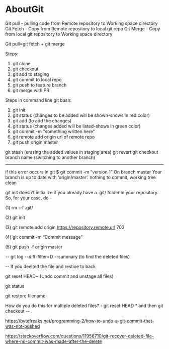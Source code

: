 # AboutGit

Git pull - pulling code from Remote repository to Working space directory
Git Fetch - Copy from Remote repository to local git repo
Git Merge - Copy from local git repository to Working space directory

Git pull=git fetch + git merge

Steps:
1. git clone 
2. git checkout
3. git add to staging
4. git commit to local repo
5. git push to feature branch
6. git merge with PR

Steps in command line git bash:
1. git init
3. git status (changes to be added will be shown-shows in red color)
4. git add (to add the changes)
5. git status (changes added will be listed-shows in green color)
6. git commit -m "something written here"
7. git remote add origin url of remote repo
8. git push origin master

git stash (erasing the added values in staging area)
git revert 
git checkout branch name (switching to another branch)

---
if this error occurs in git
$ git commit -m “version 1”
On branch master
Your branch is up to date with ‘origin/master’.
nothing to commit, working tree clean

git init doesn’t initialize if you already have a .git/ folder in your repository. So, for your case, do -

(1) rm -rf .git/

(2) git init

(3) git remote add origin https://repository.remote.url 703

(4) git commit -m “Commit message”

(5) git push -f origin master

--
 git log --diff-filter=D --summary  (to find the deleted files)
 
--
If you deelted the file and restioe to back

  git reset HEAD~ (Undo commit and unstage all files)
  
  git status
  
  git restore filename
  
  How do you do this for multiple deleted files? - git reset HEAD \* and then git checkout -- .
  
  
  https://bytefreaks.net/programming-2/how-to-undo-a-git-commit-that-was-not-pushed
  
  https://stackoverflow.com/questions/11956710/git-recover-deleted-file-where-no-commit-was-made-after-the-delete
  
 
